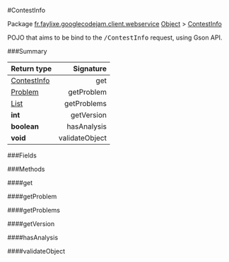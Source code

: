 #ContestInfo

Package [fr.faylixe.googlecodejam.client.webservice](nullfr/faylixe/googlecodejam/client/webservice)
[Object]() > [ContestInfo]()

<p>POJO that aims to be bind to the <tt>/ContestInfo</tt>
 request, using Gson API.</p>

###Summary


Return type | Signature
--- | ---:
[ContestInfo]() | get
[Problem]() | getProblem
[List]() | getProblems
**int** | getVersion
**boolean** | hasAnalysis
**void** | validateObject

###Fields


###Methods

####get


####getProblem


####getProblems


####getVersion


####hasAnalysis


####validateObject


